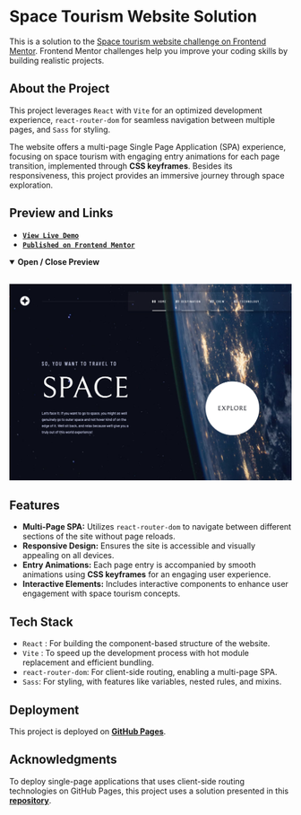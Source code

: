 # Space Tourism Website Solution

This is a solution to the [Space tourism website challenge on Frontend Mentor](https://www.frontendmentor.io/challenges/space-tourism-multipage-website-gRWj1URZ3). Frontend Mentor challenges help you improve your coding skills by building realistic projects.

## About the Project

This project leverages `React` with `Vite` for an optimized development experience, `react-router-dom` for seamless navigation between multiple pages, and `Sass` for styling.

The website offers a multi-page Single Page Application (SPA) experience, focusing on space tourism with engaging entry animations for each page transition, implemented through **CSS keyframes**. Besides its responsiveness, this project provides an immersive journey through space exploration.

## Preview and Links

- [**`View Live Demo`**](https://ionstici.github.io/space-tourism-website)
- [**`Published on Frontend Mentor`**](https://www.frontendmentor.io/solutions/space-tourism-multipage-website-RjzYKX5DRO)

<details open>
<summary><b>Open / Close Preview</b></summary>
<br>

![](./preview.png)

</details>

## Features

- **Multi-Page SPA:** Utilizes `react-router-dom` to navigate between different sections of the site without page reloads.
- **Responsive Design:** Ensures the site is accessible and visually appealing on all devices.
- **Entry Animations:** Each page entry is accompanied by smooth animations using **CSS keyframes** for an engaging user experience.
- **Interactive Elements:** Includes interactive components to enhance user engagement with space tourism concepts.

## Tech Stack

- `React` : For building the component-based structure of the website.
- `Vite` : To speed up the development process with hot module replacement and efficient bundling.
- `react-router-dom`: For client-side routing, enabling a multi-page SPA.
- `Sass`: For styling, with features like variables, nested rules, and mixins.

## Deployment

This project is deployed on [**GitHub Pages**](https://pages.github.com).

## Acknowledgments

To deploy single-page applications that uses client-side routing technologies on GitHub Pages, this project uses a solution presented in this [**repository**](https://github.com/rafgraph/spa-github-pages).
